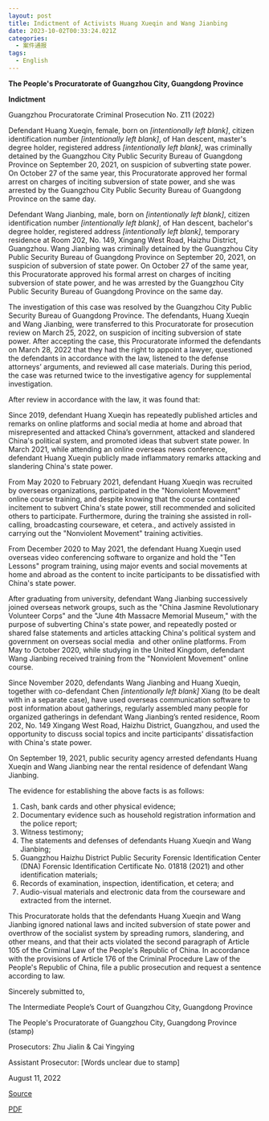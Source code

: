 ```yaml
---
layout: post
title: Indictment of Activists Huang Xueqin and Wang Jianbing
date: 2023-10-02T00:33:24.021Z
categories:
  - 案件通报
tags:
  - English
---
```

**The People's Procuratorate of Guangzhou City, Guangdong Province**

**Indictment**

Guangzhou Procuratorate Criminal Prosecution No. Z11 (2022) 

Defendant Huang Xueqin, female, born on *\[intentionally left blank]*, citizen identification number *\[intentionally left blank]*, of Han descent, master's degree holder, registered address *\[intentionally left blank]*, was criminally detained by the Guangzhou City Public Security Bureau of Guangdong Province on September 20, 2021, on suspicion of subverting state power. On October 27 of the same year, this Procuratorate approved her formal arrest on charges of inciting subversion of state power, and she was arrested by the Guangzhou City Public Security Bureau of Guangdong Province on the same day. 

Defendant Wang Jianbing, male, born on *\[intentionally left blank]*, citizen identification number *\[intentionally left blank]*, of Han descent, bachelor's degree holder, registered address *\[intentionally left blank]*, temporary residence at Room 202, No. 149, Xingang West Road, Haizhu District, Guangzhou. Wang Jianbing was criminally detained by the Guangzhou City Public Security Bureau of Guangdong Province on September 20, 2021, on suspicion of subversion of state power. On October 27 of the same year, this Procuratorate approved his formal arrest on charges of inciting subversion of state power, and he was arrested by the Guangzhou City Public Security Bureau of Guangdong Province on the same day.

The investigation of this case was resolved by the Guangzhou City Public Security Bureau of Guangdong Province. The defendants, Huang Xueqin and Wang Jianbing, were transferred to this Procuratorate for prosecution review on March 25, 2022, on suspicion of inciting subversion of state power. After accepting the case, this Procuratorate informed the defendants on March 28, 2022 that they had the right to appoint a lawyer, questioned the defendants in accordance with the law, listened to the defense attorneys’ arguments, and reviewed all case materials. During this period, the case was returned twice to the investigative agency for supplemental investigation. 

After review in accordance with the law, it was found that:

Since 2019, defendant Huang Xueqin has repeatedly published articles and remarks on online platforms and social media at home and abroad that misrepresented and attacked China’s government, attacked and slandered China's political system, and promoted ideas that subvert state power. In March 2021, while attending an online overseas news conference, defendant Huang Xueqin publicly made inflammatory remarks attacking and slandering China's state power.

From May 2020 to February 2021, defendant Huang Xueqin was recruited by overseas organizations, participated in the "Nonviolent Movement" online course training, and despite knowing that the course contained incitement to subvert China's state power, still recommended and solicited others to participate. Furthermore, during the training she assisted in roll-calling, broadcasting courseware, et cetera., and actively assisted in carrying out the "Nonviolent Movement" training activities.

From December 2020 to May 2021, the defendant Huang Xueqin used overseas video conferencing software to organize and hold the "Ten Lessons" program training, using major events and social movements at home and abroad as the content to incite participants to be dissatisfied with China's state power.

After graduating from university, defendant Wang Jianbing successively joined overseas network groups, such as the "China Jasmine Revolutionary Volunteer Corps" and the "June 4th Massacre Memorial Museum," with the purpose of subverting China's state power, and repeatedly posted or shared false statements and articles attacking China's political system and government on overseas social media  and other online platforms. From May to October 2020, while studying in the United Kingdom, defendant Wang Jianbing received training from the "Nonviolent Movement" online course.

Since November 2020, defendants Wang Jianbing and Huang Xueqin, together with co-defendant Chen *\[intentionally left blank]* Xiang (to be dealt with in a separate case), have used overseas communication software to post information about gatherings, regularly assembled many people for organized gatherings in defendant Wang Jianbing’s rented residence, Room 202, No. 149 Xingang West Road, Haizhu District, Guangzhou, and used the opportunity to discuss social topics and incite participants' dissatisfaction with China's state power.

On September 19, 2021, public security agency arrested defendants Huang Xueqin and Wang Jianbing near the rental residence of defendant Wang Jianbing.

The evidence for establishing the above facts is as follows:

1. Cash, bank cards and other physical evidence; 
2. Documentary evidence such as household registration information and the police report; 
3. Witness testimony; 
4. The statements and defenses of defendants Huang Xueqin and Wang Jianbing; 
5. Guangzhou Haizhu District Public Security Forensic Identification Center (DNA) Forensic Identification Certificate No. 01818 (2021) and other identification materials; 
6. Records of examination, inspection, identification, et cetera; and 
7. Audio-visual materials and electronic data from the courseware and extracted from the internet.

This Procuratorate holds that the defendants Huang Xueqin and Wang Jianbing ignored national laws and incited subversion of state power and overthrow of the socialist system by spreading rumors, slandering, and other means, and that their acts violated the second paragraph of Article 105 of the Criminal Law of the People's Republic of China. In accordance with the provisions of Article 176 of the Criminal Procedure Law of the People's Republic of China, file a public prosecution and request a sentence according to law.

Sincerely submitted to,

The Intermediate People’s Court of Guangzhou City, Guangdong Province

The People's Procuratorate of Guangzhou City, Guangdong Province (stamp)

Prosecutors: Zhu Jialin & Cai Yingying

Assistant Prosecutor: \[Words unclear due to stamp]

August 11, 2022

[S﻿ource](https://new.hrichina.org/press-work/translation-indictment-of-activists-huang-xueqin-and-wang-jianbing-1)

[P﻿DF](https://hricmedia.s3.us-west-1.amazonaws.com/230925_English_translation_of_HXQ_WJB_indictment_final_f7c3c2bdb6.pdf?updated_at=2023-09-27T17:28:57.656Z)